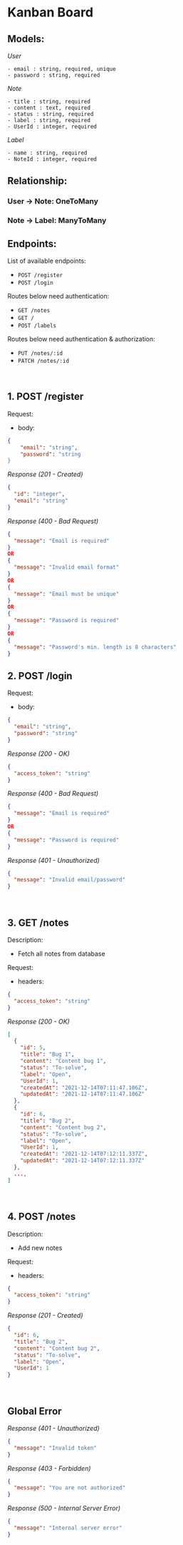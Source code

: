 # Kanban Board

## Models:

_User_
```
- email : string, required, unique
- password : string, required
```

_Note_
```
- title : string, required
- content : text, required
- status : string, required
- label : string, required
- UserId : integer, required
```

_Label_
```
- name : string, required
- NoteId : integer, required
```

## Relationship:

### User -> Note: OneToMany
### Note -> Label: ManyToMany

## Endpoints:

List of available endpoints:

- `POST /register`
- `POST /login`

Routes below need authentication:

- `GET /notes`
- `GET /`
- `POST /labels`

Routes below need authentication & authorization:

- `PUT /notes/:id`
- `PATCH /notes/:id`

&nbsp;

## 1. POST /register

Request:

- body:
```json
{
    "email": "string",
    "password": "string
}
```

_Response (201 - Created)_
```json
{
  "id": "integer",
  "email": "string"
}
```

_Response (400 - Bad Request)_
```json
{
  "message": "Email is required"
}
OR
{
  "message": "Invalid email format"
}
OR
{
  "message": "Email must be unique"
}
OR
{
  "message": "Password is required"
}
OR
{
  "message": "Password's min. length is 8 characters"
}
```

## 2. POST /login

Request:

- body:
```json
{
  "email": "string",
  "password": "string"
}
```

_Response (200 - OK)_
```json
{
  "access_token": "string"
}
```

_Response (400 - Bad Request)_

```json
{
  "message": "Email is required"
}
OR
{
  "message": "Password is required"
}
```

_Response (401 - Unauthorized)_

```json
{
  "message": "Invalid email/password"
}
```

&nbsp;

## 3. GET /notes

Description:
- Fetch all notes from database

Request:

- headers: 
```json
{
  "access_token": "string"
}
```

_Response (200 - OK)_
```json
[
  {
    "id": 5,
    "title": "Bug 1",
    "content": "Content bug 1",
    "status": "To-solve",
    "label": "Open",
    "UserId": 1,
    "createdAt": "2021-12-14T07:11:47.106Z",
    "updatedAt": "2021-12-14T07:11:47.106Z"
  },
  {
    "id": 6,
    "title": "Bug 2",
    "content": "Content bug 2",
    "status": "To-solve",
    "label": "Open",
    "UserId": 1,
    "createdAt": "2021-12-14T07:12:11.337Z",
    "updatedAt": "2021-12-14T07:12:11.337Z"
  },
  ...,
]
```

&nbsp;

## 4. POST /notes

Description:
- Add new notes

Request:

- headers:
```json
{
  "access_token": "string"
}
```

_Response (201 - Created)_
```json
{
  "id": 6,
  "title": "Bug 2",
  "content": "Content bug 2",
  "status": "To-solve",
  "label": "Open",
  "UserId": 1
}
```

&nbsp;

## Global Error

_Response (401 - Unauthorized)_
```json
{
  "message": "Invalid token"
}
```

_Response (403 - Forbidden)_
```json
{
  "message": "You are not authorized"
}
```

_Response (500 - Internal Server Error)_
```json
{
  "message": "Internal server error"
}
```